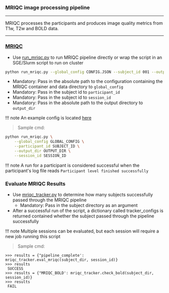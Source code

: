 ### MRIQC image processing pipeline

---

MRIQC processes the participants and produces image quality metrics from T1w, T2w and BOLD data.

---


### [MRIQC](https://mriqc.readthedocs.io/en/latest/)
- Use [run_mriqc.py](https://github.com/neurodatascience/nipoppy/blob/main/nipoppy/workflow/proc_pipe/mriqc/run_mriqc.py) to run MRIQC pipeline directly or wrap the script in an SGE/Slurm script to run on cluster

```bash
python run_mriqc.py --global_config CONFIG.JSON --subject_id 001 --output_dir OUTPUT_DIR_PATH
```

- Mandatory: Pass in the absolute path to the configuration containing the MRIQC container and data directory to `global_config`
- Mandatory: Pass in the subject id to `participant_id`
- Mandatory: Pass in the subject id to `session_id`
- Mandatory: Pass in the absolute path to the output directory to `output_dir`

!!! note
	An example config is located [here](https://github.com/neurodatascience/nipoppy/blob/main/nipoppy/sample_global_configs.json)

> Sample cmd:
```bash
python run_mriqc.py \
 	--global_config GLOBAL_CONFIG \
 	--participant_id SUBJECT_ID \
 	--output_dir OUTPUT_DIR \
 	--session_id SESSION_ID
```

!!! note
	A run for a participant is considered successful when the participant's log file reads `Participant level finished successfully`

### Evaluate MRIQC Results
- Use [mriqc_tracker.py](https://github.com/neurodatascience/nipoppy/blob/main/nipoppy/trackers/mriqc_tracker.py) to determine how many subjects successfully passed through the MRIQC pipeline
	- Mandatory: Pass in the subject directory as an argument
- After a successful run of the script, a dictionary called tracker_configs is returned contained whether the subject passed through the pipeline successfully

!!! note
	Multiple sessions can be evaluated, but each session will require a new job running this script

> Sample cmd:
```pycon
>>> results = {"pipeline_complete': mriqc_tracker.eval_mriqc(subject_dir, session_id)}
>>> results
 SUCCESS
>>> results = {"MRIQC_BOLD': mriqc_tracker.check_bold(subject_dir, session_id)}
>>> results
 FAIL
```

